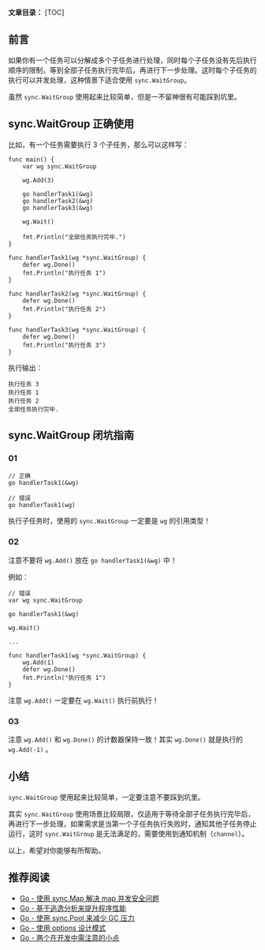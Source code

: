 **文章目录：**
[TOC]

## 前言

如果你有一个任务可以分解成多个子任务进行处理，同时每个子任务没有先后执行顺序的限制，等到全部子任务执行完毕后，再进行下一步处理。这时每个子任务的执行可以并发处理，这种情景下适合使用 `sync.WaitGroup`。

虽然 `sync.WaitGroup` 使用起来比较简单，但是一不留神很有可能踩到坑里。

## sync.WaitGroup 正确使用

比如，有一个任务需要执行 3 个子任务，那么可以这样写：

```
func main() {
	var wg sync.WaitGroup

	wg.Add(3)

	go handlerTask1(&wg)
	go handlerTask2(&wg)
	go handlerTask3(&wg)

	wg.Wait()

	fmt.Println("全部任务执行完毕.")
}

func handlerTask1(wg *sync.WaitGroup) {
	defer wg.Done()
	fmt.Println("执行任务 1")
}

func handlerTask2(wg *sync.WaitGroup) {
	defer wg.Done()
	fmt.Println("执行任务 2")
}

func handlerTask3(wg *sync.WaitGroup) {
	defer wg.Done()
	fmt.Println("执行任务 3")
}
```

执行输出：

```
执行任务 3
执行任务 1
执行任务 2
全部任务执行完毕.
```

## sync.WaitGroup 闭坑指南

### 01

```
// 正确
go handlerTask1(&wg)

// 错误
go handlerTask1(wg)
```

执行子任务时，使用的 `sync.WaitGroup` 一定要是 `wg` 的引用类型！

### 02

注意不要将 `wg.Add()` 放在 `go handlerTask1(&wg)` 中！

例如：

```
// 错误
var wg sync.WaitGroup

go handlerTask1(&wg)

wg.Wait()

...

func handlerTask1(wg *sync.WaitGroup) {
	wg.Add(1)
	defer wg.Done()
	fmt.Println("执行任务 1")
}
```

注意 `wg.Add()` 一定要在 `wg.Wait()` 执行前执行！

### 03

注意 `wg.Add()` 和 `wg.Done()` 的计数器保持一致！其实 `wg.Done()` 就是执行的 `wg.Add(-1)` 。

## 小结

`sync.WaitGroup` 使用起来比较简单，一定要注意不要踩到坑里。

其实 `sync.WaitGroup` 使用场景比较局限，仅适用于等待全部子任务执行完毕后，再进行下一步处理，如果需求是当第一个子任务执行失败时，通知其他子任务停止运行，这时 `sync.WaitGroup` 是无法满足的，需要使用到通知机制（`channel`）。

以上，希望对你能够有所帮助。

## 推荐阅读

- [Go - 使用 sync.Map 解决 map 并发安全问题](https://mp.weixin.qq.com/s/WOuzCJWeuH41qoUP4_zRQA)
- [Go - 基于逃逸分析来提升程序性能](https://mp.weixin.qq.com/s/gAz87qPA8sBJMeq6MZbqwg)
- [Go - 使用 sync.Pool 来减少 GC 压力](https://mp.weixin.qq.com/s/0NVp59uI8h9WTp68wtb7XQ)
- [Go - 使用 options 设计模式](https://mp.weixin.qq.com/s/jvSbZ0_g_EFqaR2TmjjO8w)
- [Go - 两个在开发中需注意的小点](https://mp.weixin.qq.com/s/-QCG61vh6NVJUWz6tOY7Gw)